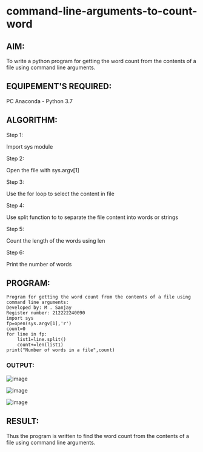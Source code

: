 # command-line-arguments-to-count-word
## AIM:
To write a python program for getting the word count from the contents of a file using command line arguments.
## EQUIPEMENT'S REQUIRED: 
PC
Anaconda - Python 3.7
## ALGORITHM: 
Step 1:

Import sys module

Step 2:

Open the file with sys.argv[1]

Step 3:

Use the for loop to select the content in file

Step 4:

Use split function to to separate the file content into words or strings

Step 5:

Count the length of the words using len

Step 6:

Print the number of words

## PROGRAM:
```
Program for getting the word count from the contents of a file using command line arguments:
Developed by: M . Sanjay
Register number: 212222240090
import sys
fp=open(sys.argv[1],'r')
count=0
for line in fp:
    list1=line.split()
    count+=len(list1)
print("Number of words in a file",count)
```
### OUTPUT:

![image](https://github.com/Sanjay22006832/command-line-arguments-to-count-word/assets/119830477/1eee7bee-82b1-4b01-8dd4-975d5df0c6ad)

![image](https://github.com/Sanjay22006832/command-line-arguments-to-count-word/assets/119830477/42e61fcf-6d83-45c7-be8c-7b068bb1e8c5)

![image](https://github.com/Sanjay22006832/command-line-arguments-to-count-word/assets/119830477/a3120450-7450-42e7-bda4-efd3c5541217)


## RESULT:
Thus the program is written to find the word count from the contents of a file using command line arguments.
